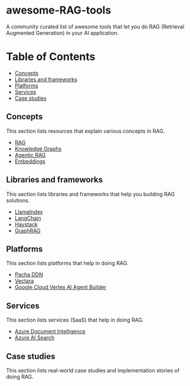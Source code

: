 # awesome-RAG-tools
A community curated list of awesome tools that let you do RAG (Retrieval Augmented Generation) in your AI application.

# Table of Contents

- [Concepts](#concepts)
- [Libraries and frameworks](#libraries-and-frameworks)
- [Platforms](#platforms)
- [Services](#services)
- [Case studies](#case-studies)

## Concepts
This section lists resources that explain various concepts in RAG.

- [RAG](https://www.databricks.com/glossary/retrieval-augmented-generation-rag)
- [Knowledge Graphs](https://www.deeplearning.ai/short-courses/knowledge-graphs-rag/)
- [Agentic RAG](https://www.leewayhertz.com/agentic-rag/)
- [Embeddings](https://osanseviero.github.io/hackerllama/blog/posts/sentence_embeddings/)

## Libraries and frameworks
This section lists libraries and frameworks that help you building RAG solutions.

- [LlamaIndex](https://www.llamaindex.ai/)
- [LangChain](https://www.langchain.com/)
- [Haystack](https://haystack.deepset.ai/)
- [GraphRAG](https://github.com/microsoft/graphrag)

## Platforms
This section lists platforms that help in doing RAG.

- [Pacha DDN](https://hasura.io/pacha-ddn)
- [Vectara](https://vectara.com/)
- [Google Cloud Vertex AI Agent Builder](https://cloud.google.com/products/agent-builder)

## Services
This section lists services (SaaS) that help in doing RAG.

- [Azure Document Intelligence](https://learn.microsoft.com/en-us/azure/ai-services/document-intelligence/)
- [Azure AI Search](https://learn.microsoft.com/en-us/azure/search/)


## Case studies
This section lists real-world case studies and implementation stories of doing RAG.
